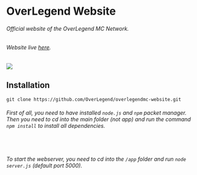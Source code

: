 # OverLegend Website

###### Official website of the OverLegend MC Network.
###### Website live [here](https://www.overlegend.it/).

![](https://overlegend.it/img/favicon.svg)

## Installation
```git clone https://github.com/OverLegend/overlegendmc-website.git```

###### First of all, you need to have installed `node.js` and `npm` packet manager.<br />Then you need to cd into the main folder (not app) and run the command `npm install` to install all dependencies.
<br />

###### To start the webserver, you need to cd into the `/app` folder and run `node server.js` (default port 5000).
